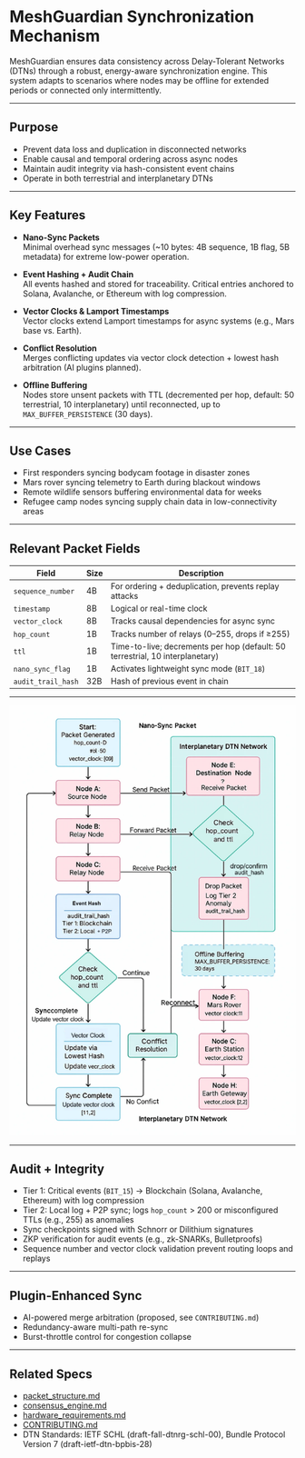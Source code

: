 # MeshGuardian Synchronization Mechanism

MeshGuardian ensures data consistency across Delay-Tolerant Networks (DTNs) through a robust, energy-aware synchronization engine. This system adapts to scenarios where nodes may be offline for extended periods or connected only intermittently.

---

## Purpose

- Prevent data loss and duplication in disconnected networks
- Enable causal and temporal ordering across async nodes
- Maintain audit integrity via hash-consistent event chains
- Operate in both terrestrial and interplanetary DTNs

---

## Key Features

- **Nano-Sync Packets**  
  Minimal overhead sync messages (~10 bytes: 4B sequence, 1B flag, 5B metadata) for extreme low-power operation.

- **Event Hashing + Audit Chain**  
  All events hashed and stored for traceability. Critical entries anchored to Solana, Avalanche, or Ethereum with log compression.

- **Vector Clocks & Lamport Timestamps**  
  Vector clocks extend Lamport timestamps for async systems (e.g., Mars base vs. Earth).

- **Conflict Resolution**  
  Merges conflicting updates via vector clock detection + lowest hash arbitration (AI plugins planned).

- **Offline Buffering**  
  Nodes store unsent packets with TTL (decremented per hop, default: 50 terrestrial, 10 interplanetary) until reconnected, up to `MAX_BUFFER_PERSISTENCE` (30 days).

---

## Use Cases

- First responders syncing bodycam footage in disaster zones
- Mars rover syncing telemetry to Earth during blackout windows
- Remote wildlife sensors buffering environmental data for weeks
- Refugee camp nodes syncing supply chain data in low-connectivity areas

---

## Relevant Packet Fields

| Field              | Size | Description |
|-------------------|------|-------------|
| `sequence_number` | 4B   | For ordering + deduplication, prevents replay attacks |
| `timestamp`       | 8B   | Logical or real-time clock |
| `vector_clock`    | 8B   | Tracks causal dependencies for async sync |
| `hop_count`       | 1B   | Tracks number of relays (0–255, drops if ≥255) |
| `ttl`             | 1B   | Time-to-live; decrements per hop (default: 50 terrestrial, 10 interplanetary) |
| `nano_sync_flag`  | 1B   | Activates lightweight sync mode (`BIT_18`) |
| `audit_trail_hash`| 32B  | Hash of previous event in chain |

---

![Sync Diagram](/docs/assets/hopcount_ttl_management.webp)

---

## Audit + Integrity

- Tier 1: Critical events (`BIT_15`) → Blockchain (Solana, Avalanche, Ethereum) with log compression
- Tier 2: Local log + P2P sync; logs `hop_count` > 200 or misconfigured TTLs (e.g., 255) as anomalies
- Sync checkpoints signed with Schnorr or Dilithium signatures
- ZKP verification for audit events (e.g., zk-SNARKs, Bulletproofs)
- Sequence number and vector clock validation prevent routing loops and replays

---

## Plugin-Enhanced Sync

- AI-powered merge arbitration (proposed, see `CONTRIBUTING.md`)
- Redundancy-aware multi-path re-sync
- Burst-throttle control for congestion collapse

---

## Related Specs

- [packet_structure.md](./packet_structure.md)
- [consensus_engine.md](./consensus_engine.md)
- [hardware_requirements.md](./hardware_requirements.md)
- [CONTRIBUTING.md](./CONTRIBUTING.md)
- DTN Standards: IETF SCHL (draft-fall-dtnrg-schl-00), Bundle Protocol Version 7 (draft-ietf-dtn-bpbis-28)